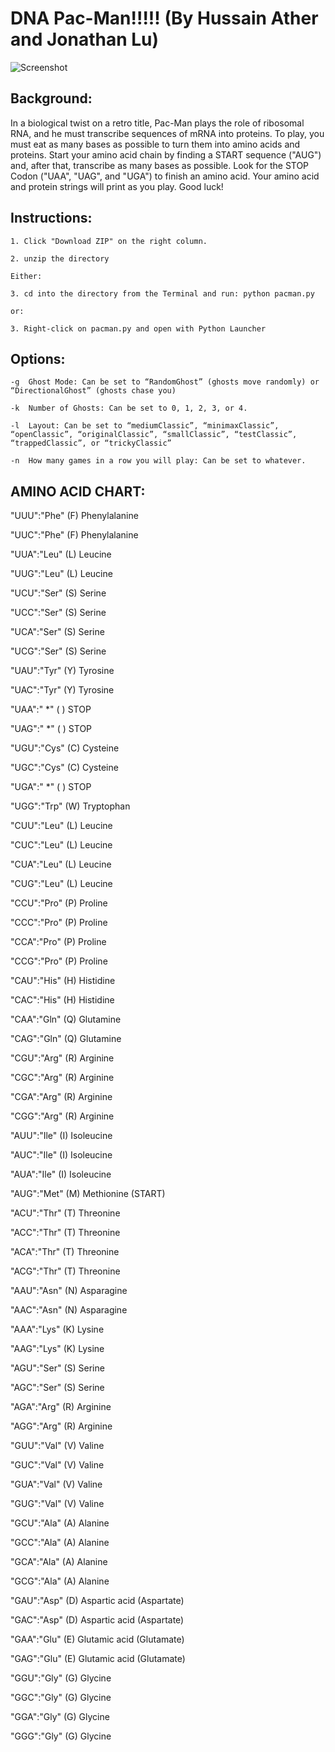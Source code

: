 # DNA Pac-Man!!!!! (By Hussain Ather and Jonathan Lu) 

![Screenshot](http://i.imgur.com/iWy3vdR.png)

## Background:

In a biological twist on a retro title, Pac-Man plays the role of ribosomal RNA, and he must transcribe sequences of mRNA into proteins. To play, you must eat as many bases as possible to turn them into amino acids and proteins. Start your amino acid chain by finding a START sequence ("AUG") and, after that, transcribe as many bases as possible. Look for the STOP Codon ("UAA", "UAG", and "UGA") to finish an amino acid. Your amino acid and protein strings will print as you play. Good luck!


## Instructions:

    1. Click "Download ZIP" on the right column.

    2. unzip the directory

    Either:

    3. cd into the directory from the Terminal and run: python pacman.py

    or:
    
    3. Right-click on pacman.py and open with Python Launcher
    
## Options:

    -g	Ghost Mode: Can be set to “RandomGhost” (ghosts move randomly) or “DirectionalGhost” (ghosts chase you)

    -k	Number of Ghosts: Can be set to 0, 1, 2, 3, or 4.

    -l	Layout: Can be set to “mediumClassic”, “minimaxClassic”, “openClassic”, “originalClassic”, “smallClassic”, “testClassic”, “trappedClassic”, or “trickyClassic”

    -n	How many games in a row you will play: Can be set to whatever.


## AMINO ACID CHART:
"UUU":"Phe" (F) Phenylalanine

"UUC":"Phe" (F) Phenylalanine

"UUA":"Leu" (L) Leucine

"UUG":"Leu" (L) Leucine

"UCU":"Ser" (S) Serine

"UCC":"Ser" (S) Serine

"UCA":"Ser" (S) Serine

"UCG":"Ser" (S) Serine

"UAU":"Tyr" (Y) Tyrosine

"UAC":"Tyr" (Y) Tyrosine

"UAA":" *"  ( ) STOP

"UAG":" *"  ( ) STOP

"UGU":"Cys" (C) Cysteine

"UGC":"Cys" (C) Cysteine

"UGA":" *"  ( ) STOP

"UGG":"Trp" (W) Tryptophan

"CUU":"Leu" (L) Leucine

"CUC":"Leu" (L) Leucine

"CUA":"Leu" (L) Leucine

"CUG":"Leu" (L) Leucine

"CCU":"Pro" (P) Proline

"CCC":"Pro" (P) Proline

"CCA":"Pro" (P) Proline

"CCG":"Pro" (P) Proline

"CAU":"His" (H) Histidine

"CAC":"His" (H) Histidine

"CAA":"Gln" (Q) Glutamine

"CAG":"Gln" (Q) Glutamine

"CGU":"Arg" (R) Arginine

"CGC":"Arg" (R) Arginine

"CGA":"Arg" (R) Arginine

"CGG":"Arg" (R) Arginine

"AUU":"Ile" (I) Isoleucine

"AUC":"Ile" (I) Isoleucine

"AUA":"Ile" (I) Isoleucine

"AUG":"Met" (M) Methionine (START)

"ACU":"Thr" (T) Threonine

"ACC":"Thr" (T) Threonine

"ACA":"Thr" (T) Threonine

"ACG":"Thr" (T) Threonine

"AAU":"Asn" (N) Asparagine

"AAC":"Asn" (N) Asparagine

"AAA":"Lys" (K) Lysine

"AAG":"Lys" (K) Lysine

"AGU":"Ser" (S) Serine

"AGC":"Ser" (S) Serine

"AGA":"Arg" (R) Arginine

"AGG":"Arg" (R) Arginine

"GUU":"Val" (V) Valine

"GUC":"Val" (V) Valine

"GUA":"Val" (V) Valine

"GUG":"Val" (V) Valine

"GCU":"Ala" (A) Alanine

"GCC":"Ala" (A) Alanine

"GCA":"Ala" (A) Alanine

"GCG":"Ala" (A) Alanine

"GAU":"Asp" (D) Aspartic acid (Aspartate)

"GAC":"Asp" (D) Aspartic acid (Aspartate)

"GAA":"Glu" (E) Glutamic acid (Glutamate)

"GAG":"Glu" (E) Glutamic acid (Glutamate)

"GGU":"Gly" (G) Glycine

"GGC":"Gly" (G) Glycine

"GGA":"Gly" (G) Glycine

"GGG":"Gly" (G) Glycine
